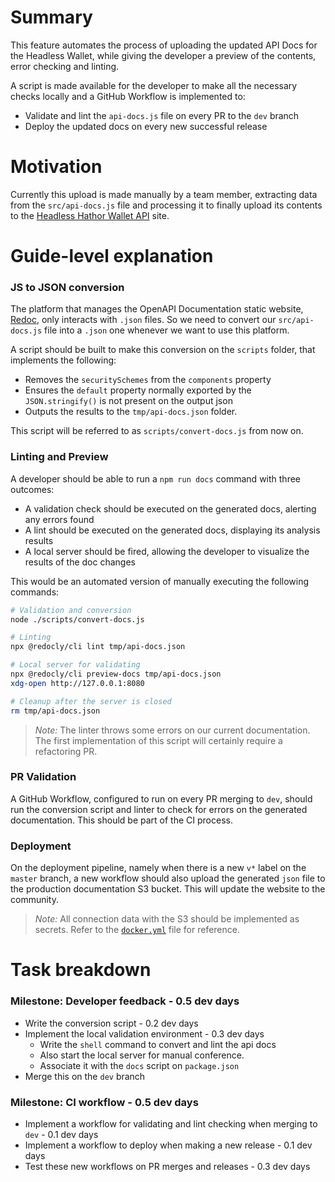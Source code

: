 # Summary
This feature automates the process of uploading the updated API Docs for the Headless Wallet, while giving the developer a preview of the contents, error checking and linting.

A script is made available for the developer to make all the necessary checks locally and a GitHub Workflow is implemented to:
- Validate and lint the `api-docs.js` file on every PR to the `dev` branch
- Deploy the updated docs on every new successful release

# Motivation
Currently this upload is made manually by a team member, extracting data from the `src/api-docs.js` file and processing it to finally upload its contents to the [Headless Hathor Wallet API](https://wallet-headless.docs.hathor.network/) site.

# Guide-level explanation
### JS to JSON conversion
The platform that manages the OpenAPI Documentation static website, [Redoc](https://github.com/Redocly/redoc), only interacts with `.json` files. So we need to convert our `src/api-docs.js` file into a `.json` one whenever we want to use this platform.

A script should be built to make this conversion on the `scripts` folder, that implements the following:
- Removes the `securitySchemes` from the `components` property
- Ensures the `default` property normally exported by the `JSON.stringify()` is not present on the output json
- Outputs the results to the `tmp/api-docs.json` folder.

This script will be referred to as `scripts/convert-docs.js` from now on.

### Linting and Preview
A developer should be able to run a `npm run docs` command with three outcomes:
- A validation check should be executed on the generated docs, alerting any errors found
- A lint should be executed on the generated docs, displaying its analysis results
- A local server should be fired, allowing the developer to visualize the results of the doc changes

This would be an automated version of manually executing the following commands:
```sh
# Validation and conversion
node ./scripts/convert-docs.js

# Linting
npx @redocly/cli lint tmp/api-docs.json

# Local server for validating
npx @redocly/cli preview-docs tmp/api-docs.json
xdg-open http://127.0.0.1:8080

# Cleanup after the server is closed
rm tmp/api-docs.json
```

> *Note:* The linter throws some errors on our current documentation. The first implementation of this script will certainly require a refactoring PR.

### PR Validation
A GitHub Workflow, configured to run on every PR merging to `dev`, should run the conversion script and linter to check for errors on the generated documentation. This should be part of the CI process.

### Deployment
On the deployment pipeline, namely when there is a new `v*` label on the `master` branch, a new workflow should also upload the generated `json` file to the production documentation S3 bucket. This will update the website to the community.

> *Note:* All connection data with the S3 should be implemented as secrets. Refer to the [`docker.yml`](https://github.com/HathorNetwork/hathor-wallet-headless/blob/master/.github/workflows/docker.yml) file for reference.

# Task breakdown

### Milestone: Developer feedback - 0.5 dev days
- Write the conversion script - 0.2 dev days
- Implement the local validation environment - 0.3 dev days
  - Write the `shell` command to convert and lint the api docs
  - Also start the local server for manual conference.
  - Associate it with the `docs` script on `package.json`
- Merge this on the `dev` branch

### Milestone: CI workflow - 0.5 dev days
- Implement a workflow for validating and lint checking when merging to `dev` - 0.1 dev days
- Implement a workflow to deploy when making a new release - 0.1 dev days
- Test these new workflows on PR merges and releases - 0.3 dev days
